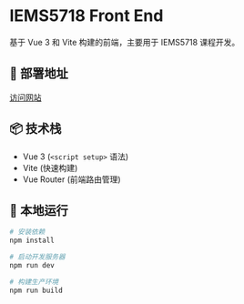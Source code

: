 # IEMS5718 Front End

基于 Vue 3 和 Vite 构建的前端，主要用于 IEMS5718 课程开发。

## 🔗 部署地址
[访问网站](https://yecaifa.github.io/iems5718-YE_Caifa-1155225555-Frontend/)

## 📦 技术栈
- Vue 3 (`<script setup>` 语法)
- Vite (快速构建)
- Vue Router (前端路由管理)

## 🚀 本地运行
```sh
# 安装依赖
npm install

# 启动开发服务器
npm run dev

# 构建生产环境
npm run build